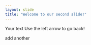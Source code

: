 ```yaml
---
layout: slide
title: "Welcome to our second slide!"
---
```

Your text
Use the left arrow to go back!

add another
